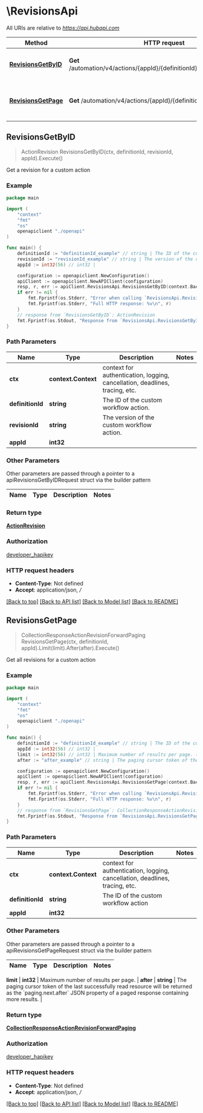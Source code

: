 # \RevisionsApi

All URIs are relative to *https://api.hubapi.com*

Method | HTTP request | Description
------------- | ------------- | -------------
[**RevisionsGetByID**](RevisionsApi.md#RevisionsGetByID) | **Get** /automation/v4/actions/{appId}/{definitionId}/revisions/{revisionId} | Get a revision for a custom action
[**RevisionsGetPage**](RevisionsApi.md#RevisionsGetPage) | **Get** /automation/v4/actions/{appId}/{definitionId}/revisions | Get all revisions for a custom action



## RevisionsGetByID

> ActionRevision RevisionsGetByID(ctx, definitionId, revisionId, appId).Execute()

Get a revision for a custom action



### Example

```go
package main

import (
    "context"
    "fmt"
    "os"
    openapiclient "./openapi"
)

func main() {
    definitionId := "definitionId_example" // string | The ID of the custom workflow action.
    revisionId := "revisionId_example" // string | The version of the custom workflow action.
    appId := int32(56) // int32 | 

    configuration := openapiclient.NewConfiguration()
    apiClient := openapiclient.NewAPIClient(configuration)
    resp, r, err := apiClient.RevisionsApi.RevisionsGetByID(context.Background(), definitionId, revisionId, appId).Execute()
    if err != nil {
        fmt.Fprintf(os.Stderr, "Error when calling `RevisionsApi.RevisionsGetByID``: %v\n", err)
        fmt.Fprintf(os.Stderr, "Full HTTP response: %v\n", r)
    }
    // response from `RevisionsGetByID`: ActionRevision
    fmt.Fprintf(os.Stdout, "Response from `RevisionsApi.RevisionsGetByID`: %v\n", resp)
}
```

### Path Parameters


Name | Type | Description  | Notes
------------- | ------------- | ------------- | -------------
**ctx** | **context.Context** | context for authentication, logging, cancellation, deadlines, tracing, etc.
**definitionId** | **string** | The ID of the custom workflow action. | 
**revisionId** | **string** | The version of the custom workflow action. | 
**appId** | **int32** |  | 

### Other Parameters

Other parameters are passed through a pointer to a apiRevisionsGetByIDRequest struct via the builder pattern


Name | Type | Description  | Notes
------------- | ------------- | ------------- | -------------




### Return type

[**ActionRevision**](ActionRevision.md)

### Authorization

[developer_hapikey](../README.md#developer_hapikey)

### HTTP request headers

- **Content-Type**: Not defined
- **Accept**: application/json, */*

[[Back to top]](#) [[Back to API list]](../README.md#documentation-for-api-endpoints)
[[Back to Model list]](../README.md#documentation-for-models)
[[Back to README]](../README.md)


## RevisionsGetPage

> CollectionResponseActionRevisionForwardPaging RevisionsGetPage(ctx, definitionId, appId).Limit(limit).After(after).Execute()

Get all revisions for a custom action



### Example

```go
package main

import (
    "context"
    "fmt"
    "os"
    openapiclient "./openapi"
)

func main() {
    definitionId := "definitionId_example" // string | The ID of the custom workflow action
    appId := int32(56) // int32 | 
    limit := int32(56) // int32 | Maximum number of results per page. (optional)
    after := "after_example" // string | The paging cursor token of the last successfully read resource will be returned as the `paging.next.after` JSON property of a paged response containing more results. (optional)

    configuration := openapiclient.NewConfiguration()
    apiClient := openapiclient.NewAPIClient(configuration)
    resp, r, err := apiClient.RevisionsApi.RevisionsGetPage(context.Background(), definitionId, appId).Limit(limit).After(after).Execute()
    if err != nil {
        fmt.Fprintf(os.Stderr, "Error when calling `RevisionsApi.RevisionsGetPage``: %v\n", err)
        fmt.Fprintf(os.Stderr, "Full HTTP response: %v\n", r)
    }
    // response from `RevisionsGetPage`: CollectionResponseActionRevisionForwardPaging
    fmt.Fprintf(os.Stdout, "Response from `RevisionsApi.RevisionsGetPage`: %v\n", resp)
}
```

### Path Parameters


Name | Type | Description  | Notes
------------- | ------------- | ------------- | -------------
**ctx** | **context.Context** | context for authentication, logging, cancellation, deadlines, tracing, etc.
**definitionId** | **string** | The ID of the custom workflow action | 
**appId** | **int32** |  | 

### Other Parameters

Other parameters are passed through a pointer to a apiRevisionsGetPageRequest struct via the builder pattern


Name | Type | Description  | Notes
------------- | ------------- | ------------- | -------------


 **limit** | **int32** | Maximum number of results per page. | 
 **after** | **string** | The paging cursor token of the last successfully read resource will be returned as the &#x60;paging.next.after&#x60; JSON property of a paged response containing more results. | 

### Return type

[**CollectionResponseActionRevisionForwardPaging**](CollectionResponseActionRevisionForwardPaging.md)

### Authorization

[developer_hapikey](../README.md#developer_hapikey)

### HTTP request headers

- **Content-Type**: Not defined
- **Accept**: application/json, */*

[[Back to top]](#) [[Back to API list]](../README.md#documentation-for-api-endpoints)
[[Back to Model list]](../README.md#documentation-for-models)
[[Back to README]](../README.md)

